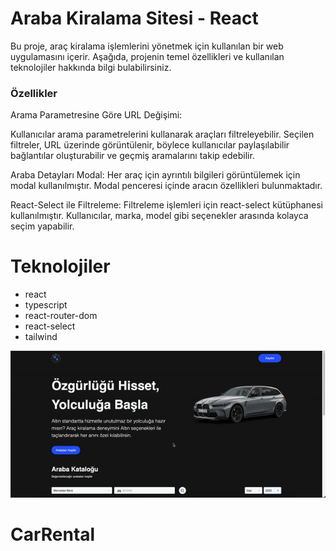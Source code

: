 # Araba Kiralama Sitesi - React

Bu proje, araç kiralama işlemlerini yönetmek için kullanılan bir web uygulamasını içerir. Aşağıda, projenin temel özellikleri ve kullanılan teknolojiler hakkında bilgi bulabilirsiniz.

<h3>Özellikler</h3>
Arama Parametresine Göre URL Değişimi:

Kullanıcılar arama parametrelerini kullanarak araçları filtreleyebilir.
Seçilen filtreler, URL üzerinde görüntülenir, böylece kullanıcılar paylaşılabilir bağlantılar oluşturabilir ve geçmiş aramalarını takip edebilir.

Araba Detayları Modal:
Her araç için ayrıntılı bilgileri görüntülemek için modal kullanılmıştır.
Modal penceresi içinde aracın özellikleri bulunmaktadır.

React-Select ile Filtreleme:
Filtreleme işlemleri için react-select kütüphanesi kullanılmıştır.
Kullanıcılar, marka, model gibi seçenekler arasında kolayca seçim yapabilir.

# Teknolojiler

- react
- typescript
- react-router-dom
- react-select
- tailwind

![Gif](/public/car.gif)

# CarRental
